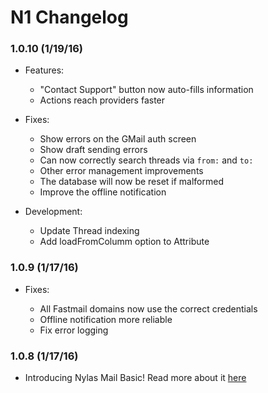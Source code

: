 # N1 Changelog

### 1.0.10 (1/19/16)

- Features:

  + "Contact Support" button now auto-fills information
  + Actions reach providers faster

- Fixes:

  + Show errors on the GMail auth screen
  + Show draft sending errors
  + Can now correctly search threads via `from:` and `to:`
  + Other error management improvements
  + The database will now be reset if malformed
  + Improve the offline notification

- Development:

  + Update Thread indexing
  + Add loadFromColumm option to Attribute

### 1.0.9 (1/17/16)

- Fixes:

  + All Fastmail domains now use the correct credentials
  + Offline notification more reliable
  + Fix error logging

### 1.0.8 (1/17/16)

- Introducing Nylas Mail Basic! Read more about it [here](https://blog.nylas.com/nylas-mail-is-now-free-8350d6a1044d)
